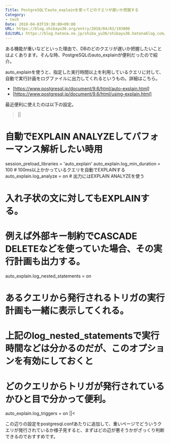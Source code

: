 ```yaml
---
Title: PostgreSQLでauto_explainを使ってどのクエリが遅いか把握する
Category:
- tech
Date: 2018-04-03T19:30:00+09:00
URL: https://blog.shibayu36.org/entry/2018/04/03/193000
EditURL: https://blog.hatena.ne.jp/shiba_yu36/shibayu36.hatenablog.com/atom/entry/17391345971631842542
---
```


ある機能が重いなどといった理由で、DBのどのクエリが遅いか把握したいことはよくあります。そんな時、PostgreSQLのauto_explainが便利だったので紹介。

auto_explainを使うと、指定した実行時間以上を利用しているクエリに対して、自動で実行計画をログファイルに出力してくれるというもの。詳細はこちら。
- [https://www.postgresql.jp/document/9.6/html/auto-explain.html]
- [https://www.postgresql.jp/document/9.6/html/using-explain.html]


最近便利に使えたのは以下の設定。
>||
# 自動でEXPLAIN ANALYZEしてパフォーマンス解析したい時用
session_preload_libraries = 'auto_explain'
auto_explain.log_min_duration = 100 # 100ms以上かかっているクエリを自動でEXPLAINする
auto_explain.log_analyze = on # 出力にはEXPLAIN ANALYZEを使う
# 入れ子状の文に対してもEXPLAINする。
# 例えば外部キー制約でCASCADE DELETEなどを使っていた場合、その実行計画も出力する。
auto_explain.log_nested_statements = on
# あるクエリから発行されるトリガの実行計画も一緒に表示してくれる。
# 上記のlog_nested_statementsで実行時間などは分かるのだが、このオプションを有効にしておくと
# どのクエリからトリガが発行されているかひと目で分かって便利。
auto_explain.log_triggers = on
||<

この辺りの設定をpostgresql.confあたりに追加して、重いページでどういうクエリが発行されているか様子見すると、まずはどの辺が悪そうかがざっくり判断できるのでおすすめです。

